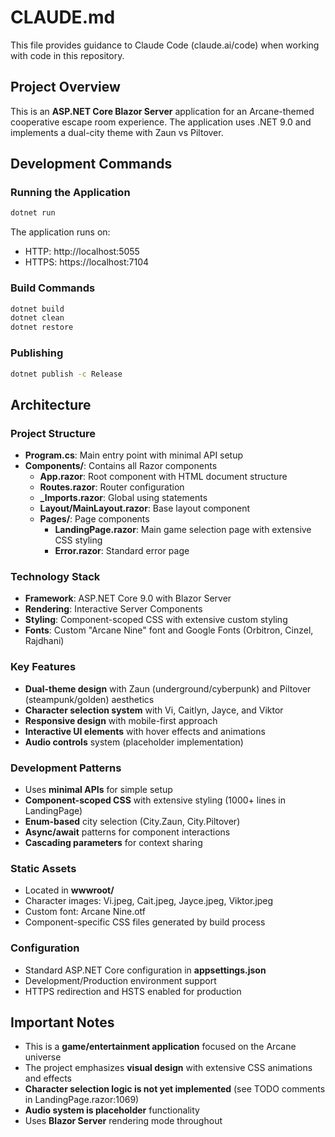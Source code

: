 # CLAUDE.md

This file provides guidance to Claude Code (claude.ai/code) when working with code in this repository.

## Project Overview

This is an **ASP.NET Core Blazor Server** application for an Arcane-themed cooperative escape room experience. The application uses .NET 9.0 and implements a dual-city theme with Zaun vs Piltover.

## Development Commands

### Running the Application
```bash
dotnet run
```
The application runs on:
- HTTP: http://localhost:5055
- HTTPS: https://localhost:7104

### Build Commands
```bash
dotnet build
dotnet clean
dotnet restore
```

### Publishing
```bash
dotnet publish -c Release
```

## Architecture

### Project Structure
- **Program.cs**: Main entry point with minimal API setup
- **Components/**: Contains all Razor components
  - **App.razor**: Root component with HTML document structure
  - **Routes.razor**: Router configuration
  - **_Imports.razor**: Global using statements
  - **Layout/MainLayout.razor**: Base layout component
  - **Pages/**: Page components
    - **LandingPage.razor**: Main game selection page with extensive CSS styling
    - **Error.razor**: Standard error page

### Technology Stack
- **Framework**: ASP.NET Core 9.0 with Blazor Server
- **Rendering**: Interactive Server Components
- **Styling**: Component-scoped CSS with extensive custom styling
- **Fonts**: Custom "Arcane Nine" font and Google Fonts (Orbitron, Cinzel, Rajdhani)

### Key Features
- **Dual-theme design** with Zaun (underground/cyberpunk) and Piltover (steampunk/golden) aesthetics
- **Character selection system** with Vi, Caitlyn, Jayce, and Viktor
- **Responsive design** with mobile-first approach
- **Interactive UI elements** with hover effects and animations
- **Audio controls** system (placeholder implementation)

### Development Patterns
- Uses **minimal APIs** for simple setup
- **Component-scoped CSS** with extensive styling (1000+ lines in LandingPage)
- **Enum-based** city selection (City.Zaun, City.Piltover)
- **Async/await** patterns for component interactions
- **Cascading parameters** for context sharing

### Static Assets
- Located in **wwwroot/**
- Character images: Vi.jpeg, Cait.jpeg, Jayce.jpeg, Viktor.jpeg
- Custom font: Arcane Nine.otf
- Component-specific CSS files generated by build process

### Configuration
- Standard ASP.NET Core configuration in **appsettings.json**
- Development/Production environment support
- HTTPS redirection and HSTS enabled for production

## Important Notes

- This is a **game/entertainment application** focused on the Arcane universe
- The project emphasizes **visual design** with extensive CSS animations and effects
- **Character selection logic is not yet implemented** (see TODO comments in LandingPage.razor:1069)
- **Audio system is placeholder** functionality
- Uses **Blazor Server** rendering mode throughout
